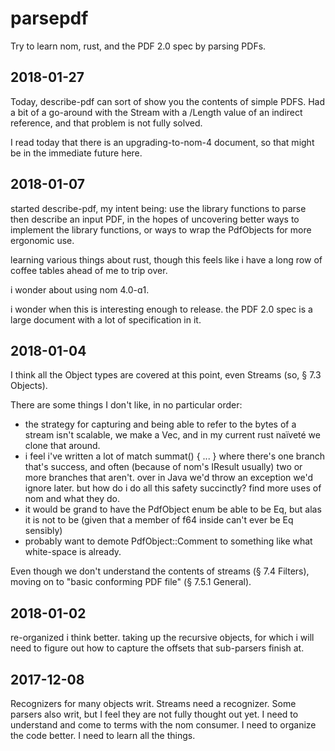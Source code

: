 # parsepdf

Try to learn nom, rust, and the PDF 2.0 spec by parsing PDFs.

## 2018-01-27

Today, describe-pdf can sort of show you the contents of simple PDFS.  Had a bit of a go-around with the Stream
with a /Length value of an indirect reference, and that problem is not fully solved.

I read today that there is an upgrading-to-nom-4 document, so that might be in the immediate future here.

## 2018-01-07

started describe-pdf, my intent being: use the library functions to parse then describe an input PDF, in the hopes of
uncovering better ways to implement the library functions, or ways to wrap the PdfObjects for more ergonomic use.

learning various things about rust, though this feels like i have a long row of coffee tables ahead of me to trip over.

i wonder about using nom 4.0-ɑ1.

i wonder when this is interesting enough to release.  the PDF 2.0 spec is a large document with a lot of specification in
it.

## 2018-01-04

I think all the Object types are covered at this point, even Streams (so, § 7.3 Objects).

There are some things I don't like, in no particular order:

* the strategy for capturing and being able to refer to the bytes of a stream isn't scalable, we make a Vec<u8>, and in my current rust naïveté we clone that around.
* i feel i've written a lot of match summat() { ... } where there's one branch that's success, and often (because of nom's IResult usually) two or more branches that aren't.  over in Java we'd throw an exception we'd ignore later.  but how do i do all this safety succinctly?  find more uses of nom and what they do.
* it would be grand to have the PdfObject enum be able to be Eq, but alas it is not to be (given that a member of f64 inside can't ever be Eq sensibly)
* probably want to demote PdfObject::Comment to something like what white-space is already.

Even though we don't understand the contents of streams (§ 7.4 Filters), moving on to "basic conforming PDF file" (§ 7.5.1 General).

## 2018-01-02

re-organized i think better.  taking up the recursive objects, for which i will need to figure out how to capture the offsets that sub-parsers finish at.

## 2017-12-08

Recognizers for many objects writ.  Streams need a recognizer.
Some parsers also writ, but I feel they are not fully thought out yet.
I need to understand and come to terms with the nom consumer.
I need to organize the code better.
I need to learn all the things.
